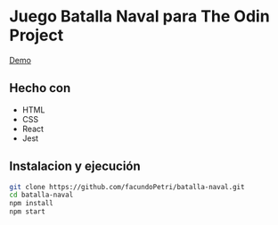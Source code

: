 # Juego Batalla Naval para The Odin Project

[Demo](https://eribloo.github.io/battleship/)

## Hecho con
* HTML
* CSS
* React
* Jest

## Instalacion y ejecución
```bash
git clone https://github.com/facundoPetri/batalla-naval.git
cd batalla-naval
npm install
npm start
```